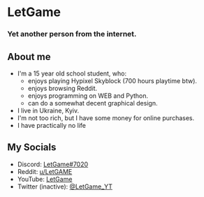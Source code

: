 # LetGame

### Yet another person from the internet.

## About me
- I'm a 15 year old school student, who:
    - enjoys playing Hypixel Skyblock (700 hours playtime btw).
    - enjoys browsing Reddit.
    - enjoys programming on WEB and Python.
    - can do a somewhat decent graphical design.
- I live in Ukraine, Kyiv.
- I'm not too rich, but I have some money for online purchases.
- I have practically no life

## My Socials
- Discord: [LetGame#7020](https://discord.com/users/478480501649309708)
- Reddit: [u/LetGAME](https://www.reddit.com/user/LetGAME)
- YouTube: [LetGame](https://www.youtube.com/channel/UC5cINZgcCDKsRh3tg6p_Etg)
- Twitter (inactive): [@LetGame_YT](https://twitter.com/LetGame_YT)

